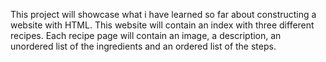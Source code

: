 This project will showcase what i have learned so far about constructing a website with HTML. This website will contain an index with three different recipes. Each recipe page will contain an image, a description, an unordered list of the ingredients and an ordered list of the steps.
